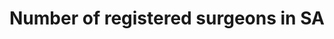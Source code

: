 ---
name: registered-surgeons
title: Number of registered surgeons in SA
external-url: /articles/registered-surgeons.html
image: registered-surgeon.jpg
summary: "1621 registered surgeons in SA.1 for every 34000. If you count only those working in the pub sector, I'm sure the fig shoots up dramatically."
---